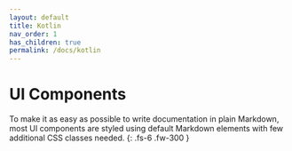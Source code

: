 ```yaml
---
layout: default
title: Kotlin
nav_order: 1
has_children: true
permalink: /docs/kotlin
---
```


# UI Components

To make it as easy as possible to write documentation in plain Markdown, most UI components are styled using default Markdown elements with few additional CSS classes needed.
{: .fs-6 .fw-300 }
